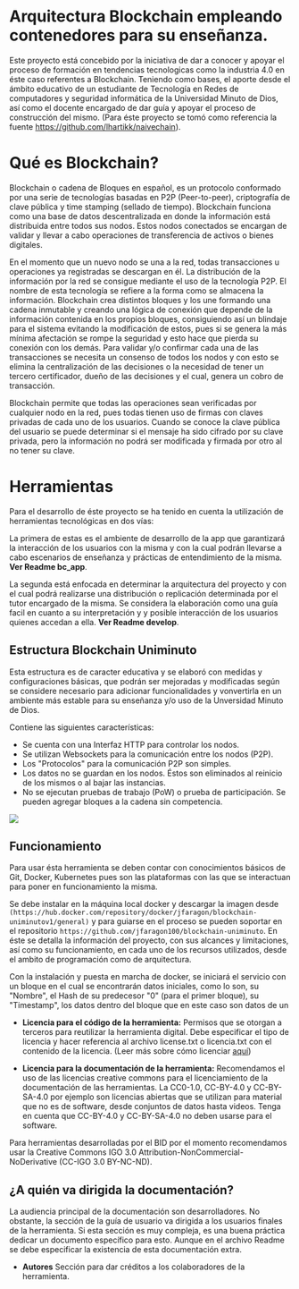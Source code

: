 # Arquitectura Blockchain empleando contenedores para su enseñanza.

Este proyecto está concebido por la iniciativa de dar a conocer y apoyar  el proceso de formación en tendencias tecnologicas como la industria 4.0 en éste caso referentes a Blockchain. Teniendo como bases, el aporte desde el ámbito educativo de un estudiante de Tecnología en Redes de computadores y seguridad informática de la Universidad Minuto de Dios, así como el docente encargado de dar guía y apoyar el proceso de construcción del mismo. (Para éste proyecto se tomó como referencia la fuente https://github.com/lhartikk/naivechain).

# Qué es Blockchain?

Blockchain o cadena de Bloques en español, es un protocolo conformado    por una serie de tecnologías basadas en P2P (Peer-to-peer),    criptografía de clave pública y time stamping (sellado de tiempo).    Blockchain funciona como una base de datos descentralizada en donde    la información está distribuida entre todos sus nodos. Estos nodos    conectados se encargan de validar y llevar a cabo operaciones de    transferencia de activos o bienes digitales.

En el momento que un nuevo nodo se una a la red, todas transacciones u operaciones ya registradas se descargan en él. La distribución de la información por la red se consigue mediante el uso de la tecnología P2P. El nombre de esta tecnología se refiere a la forma como se almacena la información. Blockchain crea distintos bloques y los une formando una cadena inmutable y creando una lógica de conexión que depende de la información contenida en los propios bloques, consiguiendo así un blindaje para el sistema evitando la modificación de estos, pues si se genera la más mínima afectación se rompe la seguridad y esto hace que pierda su conexión con los demás. Para validar y/o confirmar cada una de las transacciones se necesita un consenso de todos los nodos y con esto se elimina la centralización de las decisiones o la necesidad de tener un tercero certificador, dueño de las decisiones y el cual, genera un cobro de transacción.

Blockchain permite que todas las operaciones sean verificadas por cualquier nodo en la red, pues todas tienen uso de firmas con claves privadas de cada uno de los usuarios. Cuando se conoce la clave pública del usuario se puede determinar si el mensaje ha sido cifrado por su clave privada, pero la información no podrá ser modificada y firmada por otro al no tener su clave.

# Herramientas

Para el desarrollo de éste proyecto se ha tenido en cuenta la utilización de herramientas tecnológicas en dos vías:

La primera de estas es el ambiente de desarrollo de la app que garantizará la interacción de los usuarios con la misma y con la cual podrán llevarse a cabo escenarios de enseñanza y prácticas de entendimiento de la misma. **Ver Readme bc_app**. 

La segunda está enfocada en determinar la arquitectura del proyecto y con el cual podrá realizarse una distribución o replicación determinada por el tutor encargado de la misma. Se considera la elaboración como una guía facil en cuanto a su interpretación y y posible interacción de los usuarios quienes accedan a ella.  **Ver Readme develop**. 


## Estructura Blockchain Uniminuto

Esta estructura es de caracter educativa y se elaboró con medidas y configuraciones básicas, que podrán ser mejoradas y modificadas según se considere necesario para adicionar funcionalidades y vonvertirla en un ambiente más estable para su enseñanza y/o uso de la Unversidad Minuto de Dios.

Contiene las siguientes características:
 
- Se cuenta con una Interfaz HTTP para controlar los nodos.
- Se utilizan  Websockets para la comunicación entre los nodos (P2P).
- Los "Protocolos" para la comunicación P2P son simples.
- Los datos no se guardan en los nodos. Éstos son eliminados al reinicio de los mismos o al bajar las instancias.
- No se ejecutan pruebas de trabajo (PoW) o prueba de participación. Se pueden agregar bloques a la cadena sin competencia.

![](https://documents.app.lucidchart.com/documents/a6c09840-c139-463f-aac6-53d3c2346ab0/pages/fLIdogm_myHX?a=1972&x=86&y=1790&w=1168&h=646&store=1&accept=image%2F*&auth=LCA%2034f8729c4cc0838d14d0aea8b6b1eb4428af3cea-ts%3D1589770150)
## Funcionamiento

Para usar ésta herramienta se deben contar con conocimientos básicos de Git, Docker, Kubernetes pues son las plataformas con las que se interactuan para poner en funcionamiento la misma.

Se debe instalar en la máquina local docker y descargar la imagen desde `(https://hub.docker.com/repository/docker/jfaragon/blockchain-uniminutov1/general)` y para guiarse en el proceso se pueden soportar en el repositorio `https://github.com/jfaragon100/blockchain-uniminuto`. En éste se detalla la información del proyecto, con sus alcances y limitaciones, así como su funcionamiento, en cada uno de los recursos utilizados, desde el ambito de programación como de arquitectura.

Con la instalación y puesta en marcha de docker, se iniciará el servicio con un bloque en el cual se encontrarán datos iniciales, como lo son, su "Nombre", el Hash de su predecesor "0" (para el primer bloque), su "Timestamp", los datos dentro del bloque que en este caso son datos de un 
    
-   **Licencia para el código de la herramienta:** Permisos que se otorgan a terceros para reutilizar la herramienta digital. Debe especificar el tipo de licencia y hacer referencia al archivo license.txt o licencia.txt con el contenido de la licencia. (Leer más sobre cómo licenciar [aquí](https://el-bid.github.io/guia-de-publicacion/documents/licenciamiento/))
    
-   **Licencia para la documentación de la herramienta:** Recomendamos el uso de las licencias creative commons para el licenciamiento de la documentación de las herramientas. La CC0-1.0, CC-BY-4.0 y CC-BY-SA-4.0 por ejemplo son licencias abiertas que se utilizan para material que no es de software, desde conjuntos de datos hasta videos. Tenga en cuenta que CC-BY-4.0 y CC-BY-SA-4.0 no deben usarse para el software.
    

Para herramientas desarrolladas por el BID por el momento recomendamos usar la Creative Commons IGO 3.0 Attribution-NonCommercial-NoDerivative (CC-IGO 3.0 BY-NC-ND).

## ¿A quién va dirigida la documentación?

La audiencia principal de la documentación son desarrolladores. No obstante, la sección de la guía de usuario va dirigida a los usuarios finales de la herramienta. Si esta sección es muy compleja, es una buena práctica dedicar un documento específico para esto. Aunque en el archivo Readme se debe especificar la existencia de esta documentación extra.



-   **Autores** Sección para dar créditos a los colaboradores de la herramienta.
<!--stackedit_data:
eyJoaXN0b3J5IjpbLTEzMTY1ODM4ODMsLTUzNTc4NjI0NSw1Mz
k0MTM3MzIsLTE3ODA1NDA0MDgsMTYyNTQxODg2NCwtMTk4NjQ2
MTI3MSwtMjgzMjQxNTk4LC0zMDgyMzg1NDYsLTY5MDA2NzgsLT
QxNzMyMTcwMywtMTcwMDE3NjUxNywxMDM1NTE1NjI2XX0=
-->